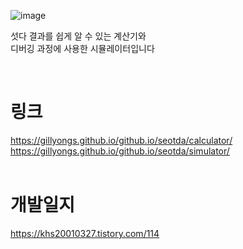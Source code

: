 

![image](https://github.com/gillyongs/github.io/assets/101636590/dd9ca73e-448f-4e75-a770-337f36ebec9e)


섯다 결과를 쉽게 알 수 있는 계산기와<br>
디버깅 과정에 사용한 시뮬레이터입니다

<br>

# 링크

https://gillyongs.github.io/github.io/seotda/calculator/   <br>
https://gillyongs.github.io/github.io/seotda/simulator/
<br>
<br>
# 개발일지

https://khs20010327.tistory.com/114
